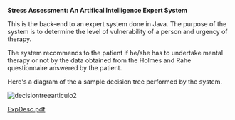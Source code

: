 <strong> Stress Assessment: An Artifical Intelligence Expert System </strong><br>


This is the back-end to an expert system done in Java.
The purpose of the system is to determine the level of vulnerability of
a person and urgency of therapy.

The system recommends to the patient if he/she has to undertake mental therapy or not by the data obtained from the Holmes and Rahe questionnaire answered by the patient.

Here's a diagram of the a sample decision tree performed by the system.

![decisiontreearticulo2](https://user-images.githubusercontent.com/33431535/41324713-27d9bd28-6e84-11e8-8390-d49f4744c6c1.jpg)


[ExpDesc.pdf](https://github.com/ysites/stressAssesment/files/2096283/ExpDesc.pdf)
